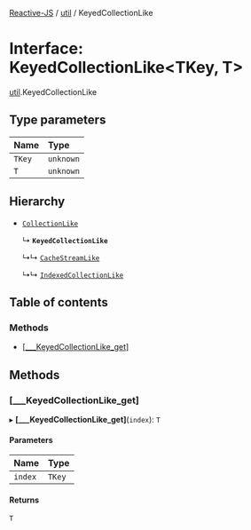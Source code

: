 [Reactive-JS](../README.md) / [util](../modules/util.md) / KeyedCollectionLike

# Interface: KeyedCollectionLike<TKey, T\>

[util](../modules/util.md).KeyedCollectionLike

## Type parameters

| Name | Type |
| :------ | :------ |
| `TKey` | `unknown` |
| `T` | `unknown` |

## Hierarchy

- [`CollectionLike`](util.CollectionLike.md)

  ↳ **`KeyedCollectionLike`**

  ↳↳ [`CacheStreamLike`](streaming.CacheStreamLike.md)

  ↳↳ [`IndexedCollectionLike`](util.IndexedCollectionLike.md)

## Table of contents

### Methods

- [[\_\_\_KeyedCollectionLike\_get]](util.KeyedCollectionLike.md#[___keyedcollectionlike_get])

## Methods

### [\_\_\_KeyedCollectionLike\_get]

▸ **[___KeyedCollectionLike_get]**(`index`): `T`

#### Parameters

| Name | Type |
| :------ | :------ |
| `index` | `TKey` |

#### Returns

`T`
